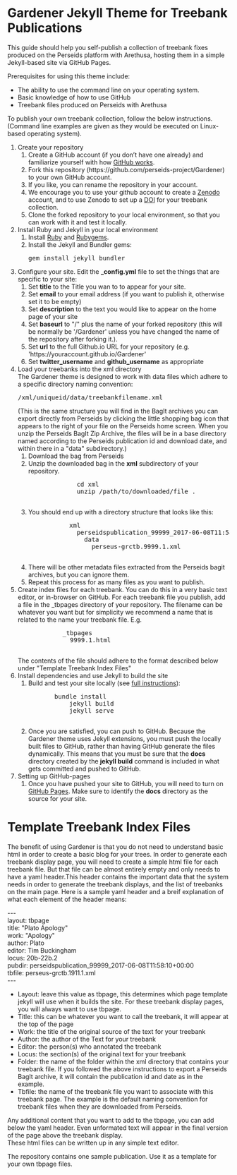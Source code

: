 <h1>Gardener Jekyll Theme for Treebank Publications</h1>

This guide should help you self-publish a collection of treebank fixes produced on the Perseids platform with Arethusa, hosting them in a simple Jekyll-based site via GitHub Pages. 

Prerequisites for using this theme include:
    <ul>
      <li>The ability to use the command line on your operating system.</li>
      <li>Basic knowledge of how to use GitHub</li>
      <li>Treebank files produced on Perseids with Arethusa</li>
    </ul>

To publish your own treebank collection, follow the below instructions. (Command line examples are given as they would be executed on Linux-based operating system).


<ol>
  <li>Create your repository
    <ol>
 	<li>Create a GitHub account (if you don’t have one already) and familiarize yourself with how <a href="https://guides.github.com/activities/hello-world/">GitHub works</a>.</li>
 	<li>Fork this repository (https://github.com/perseids-project/Gardener) to your own GitHub account.</li>
        <li>If you like, you can rename the repository in your account.</li>
	<li> We encourage you to use your github account to create a <a href="https://zenodo.org/account/settings/github/">Zenodo</a> account, and to use Zenodo to set up a <a href="https://www.doi.org/">DOI</a> for your treebank collection.</li>
 	<li>Clone the forked repository to your local environment, so that you can work with it and test it locally.</li>
    </ol>
  </li>
  <li>Install Ruby and Jekyll in your local environment
    <ol>
 	<li>Install <a href="https://www.ruby-lang.org/">Ruby</a> and <a href="https://rubygems.org/">Rubygems</a>.</li>
        <li>Install the Jekyll and Bundler gems: 
	<pre>gem install jekyll bundler</pre>
        </li>
    </ol>
  <li>Configure your site. 
  Edit the <b>_config.yml</b> file to set the things that are specific to your site:
    <ol>
      <li>Set <b>title</b> to the Title you wan to to appear for your site.</li>
      <li>Set <b>email</b> to your email address (if you want to publish it, otherwise set it to be empty)</li>
      <li>Set <b>description</b> to the text you would like to appear on the home page of your site</li>
      <li>Set <b>baseurl</b> to "/" plus the name of your forked repository (this will be normally be '/Gardener' unless you have changed the name of the repository after forking it.). </li>
      <li>Set <b>url</b> to the full Github.io URL for your repository (e.g. 'https://youraccount.github.io/Gardener'</li>
      <li>Set <b>twitter_username</b> and <b>github_username</b> as appropriate</li>
     </ol>
   </li>
   <li>Load your treebanks into the xml directory<br/>
     The Gardener theme is designed to work with data files which adhere to a specific directory naming convention:
     <pre>/xml/uniqueid/data/treebankfilename.xml</pre>
     (This is the same structure you will find in the BagIt archives you can export directly from Perseids by clicking the little shopping bag icon that appears to the right of your file on the Perseids home screen.  When you unzip the Perseids BagIt Zip Archive, the files will be in a base directory named according to the Perseids publication id and download date, and within there in a "data" subdirectory.)
     <ol>
       <li>Download the bag from Perseids</li>
       <li>Unzip the downloaded bag in the <b>xml</b> subdirectory of your repository.
           <pre>
             cd xml
             unzip /path/to/downloaded/file .
	   </pre>
       </li>
       <li>You should end up with a directory structure that looks like this:
           <pre>
           xml
             perseidspublication_99999_2017-06-08T11:58:10+00:00
               data
                 perseus-grctb.9999.1.xml
           </pre>
       </li>
       <li>There will be other metadata files extracted from the Perseids bagit archives, but you can ignore them.</li>
       <li>Repeat this process for as many files as you want to publish.</li>
     </ol>
   </li>
   <li>Create index files for each treebank. You can do this in a very basic text editor, or in-browser on GitHub. For each treebank file you publish, add a file in the _tbpages directory of your repository. The filename can be whatever you want but for simplicity we recommend a name that is related to the name your treebank file. E.g.
        <pre>
            _tbpages
              9999.1.html
	</pre>
        The contents of the file should adhere to the format described below under "Template Treebank Index Files"
   </li>
   <li>Install dependencies and use Jekyll to build the site
     <ol>
 	<li>Build and test your site locally (see <a href="https://jekyllrb.com/docs/usage/">full instructions</a>):
           <pre>
	   bundle install
           jekyll build
           jekyll serve
	   </pre>
        </li>
 	<li>Once you are satisfied, you can push to GitHub. Because the Gardener theme uses Jekyll extensions, you must push the locally built files to GitHub, rather than having GitHub generate the files dynamically. This means that you must be sure that the <b>docs</b> directory created by the <b>jekyll build</b> command is included in what gets committed and pushed to GitHub.</li>
      </ol>
   </li>
  <li> Setting up GitHub-pages
    <ol>
      <li>Once you have pushed your site to GitHub, you will need to turn on <a href="https://guides.github.com/features/pages/">GitHub Pages</a>. Make sure to identify the <b>docs</b> directory as the source for your site.</li>
    </ol>
  </li>
</ol>


<h1>Template Treebank Index Files</h1>

<p>The benefit of using Gardener is that you do not need to understand basic html in order to create a basic blog for your trees. In order to generate each treebank display page, you will need to create a simple html file for each treebank file. But that file can be almost entirely empty and only needs to have a yaml header.This header contains the important data that the system needs in order to generate the treebank displays, and the list of treebanks on the main page.  
Here is a sample yaml header and a breif explanation of what each element of the header means:</p> 

<p style="text-align: left;">---<br>
layout: tbpage<br>
title: "Plato Apology"<br>
work: "Apology"<br>
author: Plato<br>
editor: Tim Buckingham<br>
locus: 20b-22b.2<br>
pubdir: perseidspublication_99999_2017-06-08T11:58:10+00:00<br>
tbfile: perseus-grctb.1911.1.xml<br>
---</p>


<ul>
<li>Layout: leave this value as tbpage, this determines which page template jekyll will use when it builds the site. For these treebank display pages, you will always want to use tbpage.</li>
<li>Title: this can be whatever you want to call the treebank, it will appear at the top of the page<br>
<li>Work: the title of the original source of the text for your treebank</li>
<li>Author: the author of the Text for your treebank</li>
<li>Editor: the person(s) who annotated the treebank</li>
<li>Locus: the section(s) of the original text for your treebank</li>
<li>Folder: the name of the folder within the xml directory that contains your treebank file. If you followed the above instructions to export a Perseids BagIt archive, it will contain the publication id and date as in the example.</li>
<li>Tbfile: the name of the treebank file you want to associate with this treebank page. The example is the default naming convention for treebank files when they are downloaded from Perseids.</li>
</ul>

<p>
Any additional content that you want to add to the tbpage, you can add below the yaml header. Even unformated text will appear in the final version of the page above the treebank display. <br>
These html files can be written up in any simple text editor. <br>
</p>
<p>
The repository contains one sample publication. Use it as a template for your own tbpage files. 
</p>
